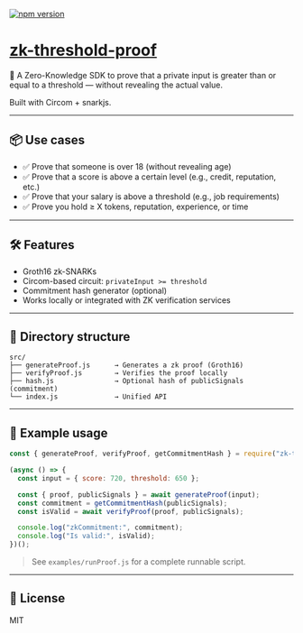 [![npm version](https://img.shields.io/npm/v/zk-threshold-proof.svg)](https://www.npmjs.com/package/zk-threshold-proof)

# [zk-threshold-proof](https://www.npmjs.com/package/zk-threshold-proof)

🔐 A Zero-Knowledge SDK to prove that a private input is greater than or equal to a threshold — without revealing the actual value.

Built with Circom + snarkjs.

---

## 📦 Use cases

- ✅ Prove that someone is over 18 (without revealing age)
- ✅ Prove that a score is above a certain level (e.g., credit, reputation, etc.)
- ✅ Prove that your salary is above a threshold (e.g., job requirements)
- ✅ Prove you hold ≥ X tokens, reputation, experience, or time

---

## 🛠️ Features

- Groth16 zk-SNARKs
- Circom-based circuit: `privateInput >= threshold`
- Commitment hash generator (optional)
- Works locally or integrated with ZK verification services

---

## 📁 Directory structure

```
src/
├── generateProof.js      → Generates a zk proof (Groth16)
├── verifyProof.js        → Verifies the proof locally
├── hash.js               → Optional hash of publicSignals (commitment)
└── index.js              → Unified API
```

---

## 🚀 Example usage

```js
const { generateProof, verifyProof, getCommitmentHash } = require("zk-threshold-proof");

(async () => {
  const input = { score: 720, threshold: 650 };

  const { proof, publicSignals } = await generateProof(input);
  const commitment = getCommitmentHash(publicSignals);
  const isValid = await verifyProof(proof, publicSignals);

  console.log("zkCommitment:", commitment);
  console.log("Is valid:", isValid);
})();
```

> See `examples/runProof.js` for a complete runnable script.

---

## 📄 License

MIT
